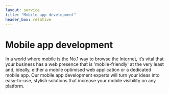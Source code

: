 ```yaml
---
layout: service
title: "Mobile app development"
header_box: relative
---
```

# Mobile app development
In a world where mobile is the No.1 way to browse the Internet, it’s vital that your business has a web presence that is 'mobile-friendly' at the very least and, ideally, either a mobile optimised web application or a dedicated mobile app. Our mobile app development experts will turn your ideas into easy-to-use, stylish solutions that increase your mobile visibility on any platform.